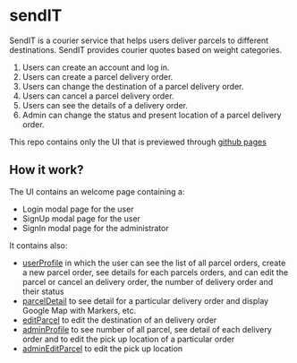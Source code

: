 # sendIT
SendIT is a courier service that helps users deliver parcels to different destinations. SendIT provides courier quotes based on weight categories.

  1. Users can create an account and log in.
  2. Users can create a parcel delivery order.
  3. Users can change the destination of a parcel delivery order.
  4. Users can cancel a parcel delivery order.
  5. Users can see the details of a delivery order.
  6. Admin can change the status and present location of a parcel delivery order.
  
This repo contains only the UI that is previewed through [github pages](https://coolbeatz71.github.io/sendIT/UI/)

## How it work?

The UI contains an welcome page containing a:
 - Login modal page for the user
 - SignUp modal page for the user
 - SignIn modal page for the administrator
 
 It contains also:
  - [userProfile](https://coolbeatz71.github.io/sendIT/UI/userProfile.html) in which the user can see the list of all parcel orders,
    create a new parcel order, see details for each parcels orders, and can edit the parcel or cancel an delivery order, the number of delivery order and their status
  - [parcelDetail](https://coolbeatz71.github.io/sendIT/UI/parcelDetail.html) to see detail for a particular delivery order and display Google Map with Markers, etc.
  - [editParcel](https://coolbeatz71.github.io/sendIT/UI/editParcel.html) to edit the destination of an delivery order
  - [adminProfile](https://coolbeatz71.github.io/sendIT/UI/adminProfile.html) to see number of all parcel, see detail of each delivery order and to edit the pick up location of a particular order
  - [adminEditParcel](https://coolbeatz71.github.io/sendIT/UI/adminEditParcel.html) to edit the pick up location
 
